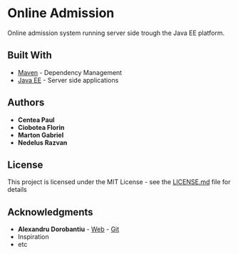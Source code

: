 # Online Admission

Online admission system running server side trough the Java EE platform.

## Built With


* [Maven](https://maven.apache.org/) - Dependency Management
* [Java EE](https://www.oracle.com/java/technologies/java-ee-glance.html) - Server side applications

## Authors

* **Centea Paul** 
* **Ciobotea Florin**
* **Marton Gabriel**
* **Nedelus Razvan**

## License

This project is licensed under the MIT License - see the [LICENSE.md](LICENSE.md) file for details

## Acknowledgments

* **Alexandru Dorobantiu** - [Web](https://alex.dorobantiu.ro/) - [Git](https://github.com/AlexDorobantiu)
* Inspiration
* etc

